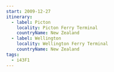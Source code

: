 ```yaml
---
start: 2009-12-27
itinerary:
  - label: Picton
    locality: Picton Ferry Terminal
    countryName: New Zealand
  - label: Wellington
    locality: Wellington Ferry Terminal
    countryName: New Zealand
tags:
  - i43F1
---
```


